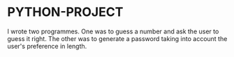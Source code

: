 # PYTHON-PROJECT
I wrote two programmes. One was to guess a number and ask the user to guess it right. The other was to generate a password taking into account the user's preference in length.
